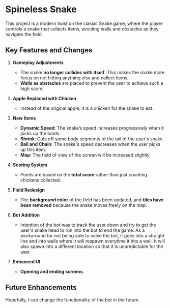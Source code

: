 # Spineless Snake

This project is a modern twist on the classic Snake game, where the player controls a snake that collects items, avoiding walls and obstacles as they navigate the field. 

## Key Features and Changes

1. **Gameplay Adjustments**  
   - The snake **no longer collides with itself**. This makes the snake more focus on not hitting anything else and collect items.
   - **Walls as obstacles** are placed to prevent the user to achieve such a high score.

2. **Apple Replaced with Chicken**  
   - Instead of the original apple, it is a chicken for the snake to eat. 
  
3. **New Items**
   - **Dynamic Speed**: The snake’s speed increases progressively when it picks up the boots.
   - **Shrink**: Cuts off some body segments of the tail of the user's snake.
   - **Ball and Chain**: The snake's speed decreases when the user picks up this item.
   - **Map**: The field of view of the screen will be increased slightly 

5. **Scoring System**  
   - Points are based on the **total score** rather than just counting chickens collected.

6. **Field Redesign**  
   - The **background color** of the field has been updated, and **tiles have been removed** because the snake moves freely on the map.

7. **Bot Addition**  
   - Intention of the bot was to track the user down and try to get the user's snake head to run into the bot to end the game. As a workaround for not being able to solve the bot, it goes into a straight line and into walls where it will respawn everytime it hits a wall. It will also spawn into a different location so that it is unpredictable for the user. 

8. **Enhanced UI**  
   - **Opening and ending screens**.

## Future Enhancements
Hopefully, I can change the functionality of the bot in the future.
